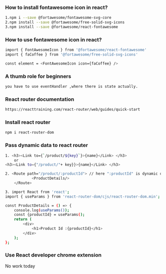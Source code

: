 ### How to install fontawesome icon in react?
```bash
1.npm i --save @fortawesome/fontawesome-svg-core
2.npm install --save @fortawesome/free-solid-svg-icons
3.npm install --save @fortawesome/react-fontawesome
```
### How to use fontawesome icon in react?
```bash
import { FontAwesomeIcon } from '@fortawesome/react-fontawesome'
import { faCoffee } from '@fortawesome/free-solid-svg-icons'

const element = <FontAwesomeIcon icon={faCoffee} />
```

### A thumb role for beginners
```bash
you have to use eventHandler ,where there is state actually.
```
### React router documentation
```bash
https://reacttraining.com/react-router/web/guides/quick-start
```
### Install react router
```bash
npm i react-router-dom
```

### Pass dynamic data to react router
```bash
1. <h3><Link to={`/product/${key}`}>{name}</Link> </h3>
    or
<h3><Link to={"/product/"+ key}}>{name}</Link> </h3>

2. <Route path="/product/:productId"> // here ":productId" is dynamic data
            <ProductDetails/>
    </Route>

3. import React from 'react';
import { useParams } from 'react-router-dom/cjs/react-router-dom.min';

const ProductDetails = () => {
    console.log(useParams());
    const {productId} = useParams();
    return (
        <div>
            <h1>Product Id :{productId}</h1>
        </div>
    );
};
```

### Use React developer chrome extension
No work today